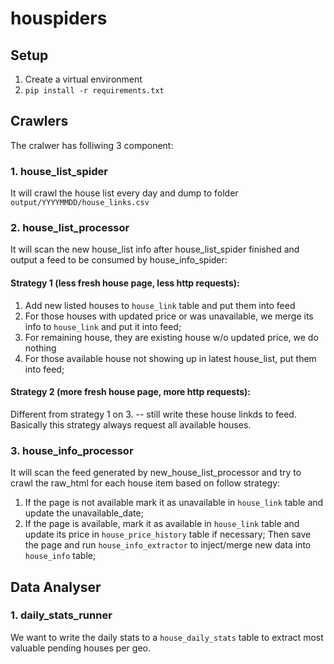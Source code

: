 # houspiders

## Setup
1. Create a virtual environment
2. `pip install -r requirements.txt`

## Crawlers

The cralwer has folliwing 3 component:

### 1. house_list_spider 
It will crawl the house list every day and dump to folder `output/YYYYMMDD/house_links.csv`

### 2. house_list_processor
It will scan the new house_list info after house_list_spider finished 
and output a feed to be consumed by house_info_spider:

#### Strategy 1 (less fresh house page, less http requests): 

 1. Add new listed houses to `house_link` table and put them into feed 
 2. For those houses with updated price or was unavailable, 
    we merge its info to `house_link` and put it into feed;
 3. For remaining house, they are existing house w/o updated price, we do nothing 
 4. For those available house not showing up in latest house_list, put them into feed;

#### Strategy 2 (more fresh house page, more http requests): 

 Different from strategy 1 on 3. -- still write these house linkds to feed.
 Basically this strategy always request all available houses.

### 3. house_info_processor
It will scan the feed generated by new_house_list_processor and try to crawl the 
raw_html for each house item based on follow strategy:

 1. If the page is not available mark it as unavailable in `house_link` table and update the unavailable_date;
 2. If the page is available, mark it as available in `house_link` table 
    and update its price in  `house_price_history` table if necessary;
    Then save the page and run `house_info_extractor` to inject/merge new data into `house_info` table;
        
## Data Analyser

### 1. daily_stats_runner
We want to write the daily stats to a `house_daily_stats` table to extract
most valuable pending houses per geo.
